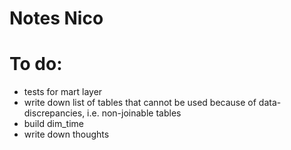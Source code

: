 # Notes Nico

# To do:
- tests for mart layer
- write down list of tables that cannot be used because of data-discrepancies, i.e. non-joinable tables
- build dim_time
- write down thoughts
